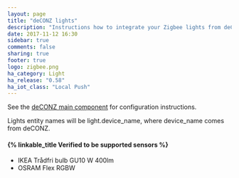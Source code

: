 ```yaml
---
layout: page
title: "deCONZ lights"
description: "Instructions how to integrate your Zigbee lights from deCONZ into Home Assistant."
date: 2017-11-12 16:30
sidebar: true
comments: false
sharing: true
footer: true
logo: zigbee.png
ha_category: Light
ha_release: "0.58"
ha_iot_class: "Local Push"
---
```


See the [deCONZ main component](/components/deconz/) for configuration instructions.

Lights entity names will be light.device_name, where device_name comes from deCONZ.

#### {% linkable_title Verified to be supported sensors %}

- IKEA Trådfri bulb GU10 W 400lm
- OSRAM Flex RGBW
